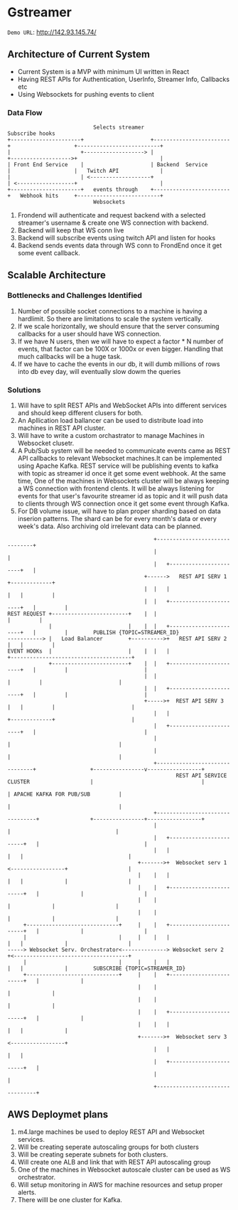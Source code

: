 # Gstreamer

`Demo URL`: http://142.93.145.74/

## Architecture of Current System


* Current System is a MVP with minimum UI written in React
* Having REST APIs for Authentication, UserInfo, Streamer Info, Callbacks etc 
* Using Websockets for pushing events to client 
  
### Data Flow



```
                           Selects streamer                              Subscribe hooks
+----------------------+                     +------------------------+                    +--------------------------+
|                      +-------------------> |                        +------------------->+                          |
| Front End Service    |                     | Backend  Service       |                    |   Twitch API             |
|                      | <-------------------+                        | <------------------+                          |
+----------------------+   events through    +------------------------+   Webhook hits     +--------------------------+
                           Websockets

```

1. Frondend will authenticate and request backend with a selected streamer's username & create one WS connection with backend.
2. Backend will keep that WS conn live
3. Backend will subscribe events using twitch API and listen for hooks
4. Backend sends events data through WS conn to FrondEnd once it get some event callback.



## Scalable Architecture

### Bottlenecks and Challenges Identified
1. Number of possible socket connections to a machine is having a hardlimit. So there are limitations to scale the system vertically.
2. If we scale horizontally, we should ensure that the server consuming callbacks for a user should have WS connection.
3. If we have N users, then we will have to expect a factor * N number of events, that factor can be 100X or 1000x or even bigger. Handling that much callbacks will be a huge task.
4. If we have to cache the events in our db, it will dumb millions of rows into db evey day, will eventually slow dowm the queries



### Solutions
1. Will have to split REST APIs and WebSocket APIs into different services and should keep different clusers for both.
2. An Apllication load ballancer can be used to  distribute load into machines in REST API cluster.
3. Will have to write a custom orchastrator to manage Machines in Websocket clusetr.
4. A Pub/Sub system will be needed to communicate events came as REST API callbacks to relevant Websocket machines.It can be implemented using Apache Kafka. REST service will be publishing events to kafka with topic as streamer id once it get some event webhook.
   At the same time, One of the machines in Websockets cluster will be always keeping a WS connection with frontend clents. It will be always listening for events for that user's favourite streamer id as topic and it will push data to clients through WS connection once it get some event through Kafka. 
5.  For DB volume issue, will have to plan proper sharding based on data inserion patterns. The shard can be for every month's data or every week's data. Also archiving old irrelevant data can be planned.



```
                                              +-------------------------------+
                                              |                               |
                                              |   +-----------------------+   |
                                           +------>   REST API SERV 1     +-------------+
                                           |  |   |                       |   |         |
                                           |  |   +-----------------------+   |         |
REST REQUEST +------------------------+    |  |                               |         |
             |                        |    |  |   +-----------------------+   |         |        PUBLISH {TOPIC=STREAMER_ID}
-----------> |   Load Balancer        +---------->+   REST API SERV 2     |   |         |
EVENT HOOKs  |                        |    |  |   |                       +--------------------------------------+
             +------------------------+    |  |   +-----------------------+   |         |                        |
                                           |  |                               |         |                        |
                                           |  |   +-----------------------+   |         |                        |
                                           +----->+  REST API SERV 3      |   |         |                        |
                                              |   |                       +-------------+                        |
                                              |   +-----------------------+   |                                  |
                                              |                               |                                  |
                                              |                               |                                  |
                                              +-------------------------------+                 +----------------v-----------------+
                                                     REST API SERVICE CLUSTER                   |                                  |
                                                                                                | APACHE KAFKA FOR PUB/SUB         |
                                                                                                |                                  |
                                              +--------------------------------+                +----------------+-----------------+
                                              |                                |                                 |
                                              |   +------------------------+   |                                 |
                                              |   |                        |   |                                 |
                                         +------->+  Websocket serv 1      <-----------------+                   |
                                         |    |   |                        |   |             |                   |
                                         |    |   +------------------------+   |             |                   |
                                         |    |                                |             |                   |
                                         |    |                                |             |                   |
     +-----------------------------+     |    |   +------------------------+   |             |                   |
     |                             |     |    |   |                        |   |             |                   |
-----> Websocket Serv. Orchestrator<--------------> Websocket serv 2       +<------------------------------------+
     |                             |     |    |   |                        |   |             |        SUBSCRIBE {TOPIC=STREAMER_ID}
     +-----------------------------+     |    |   +------------------------+   |             |
                                         |    |                                |             |
                                         |    |                                |             |
                                         |    |   +------------------------+   |             |
                                         |    |   |                        |   |             |
                                         +------->+  Websocket serv 3      <-----------------+
                                              |   |                        |   |
                                              |   +------------------------+   |
                                              |                                |
                                              +--------------------------------+
```


## AWS Deploymet plans
1. m4.large machines be used  to deploy REST API and Websocket services.
2. Will be creating seperate autoscaling groups for both clusters
3. Will be creating seperate subnets for both clusters.
4. Will create one ALB and link that with REST API autoscaling group
5. One of the machines in Websocket autoscale cluster can be used as WS orchestrator.
6. Will setup monitoring in AWS for machine resources and setup proper alerts.
7. There willl be one cluster for Kafka.